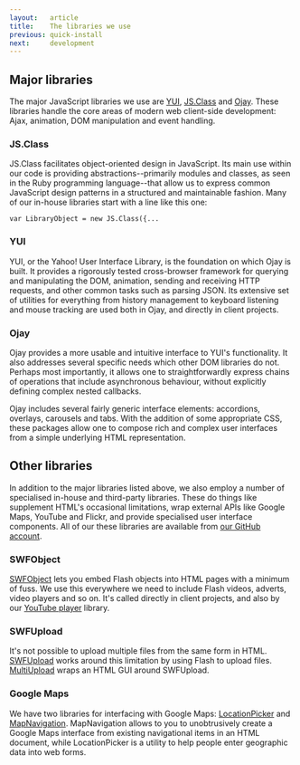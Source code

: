 ```yaml
---
layout:   article
title:    The libraries we use
previous: quick-install
next:     development
---
```



Major libraries
---------------

The major JavaScript libraries we use are [YUI][yui], [JS.Class][jsclass] and
[Ojay][ojay]. These libraries handle the core areas of modern web client-side
development: Ajax, animation, DOM manipulation and event handling.


### JS.Class

JS.Class facilitates object-oriented design in JavaScript. Its main use within
our code is providing abstractions--primarily modules and classes, as seen in
the Ruby programming language--that allow us to express common JavaScript
design patterns in a structured and maintainable fashion. Many of our in-house
libraries start with a line like this one:

    var LibraryObject = new JS.Class({...


### YUI

YUI, or the Yahoo! User Interface Library, is the foundation on which Ojay is
built. It provides a rigorously tested cross-browser framework for querying and
manipulating the DOM, animation, sending and receiving HTTP requests, and other
common tasks such as parsing JSON. Its extensive set of utilities for
everything from history management to keyboard listening and mouse tracking are
used both in Ojay, and directly in client projects.


### Ojay

Ojay provides a more usable and intuitive interface to YUI's functionality. It
also addresses several specific needs which other DOM libraries do not. Perhaps
most importantly, it allows one to straightforwardly express chains of
operations that include asynchronous behaviour, without explicitly defining
complex nested callbacks.

Ojay includes several fairly generic interface elements: accordions, overlays,
carousels and tabs. With the addition of some appropriate CSS, these packages
allow one to compose rich and complex user interfaces from a simple underlying
HTML representation.


Other libraries
---------------

In addition to the major libraries listed above, we also employ a number of
specialised in-house and third-party libraries. These do things like supplement
HTML's occasional limitations, wrap external APIs like Google Maps, YouTube and
Flickr, and provide specialised user interface components. All of our these
libraries are available from [our GitHub account][ghtom].


### SWFObject

[SWFObject][swfobject] lets you embed Flash objects into HTML pages with a
minimum of fuss. We use this everywhere we need to include Flash videos,
adverts, video players and so on. It's called directly in client projects, and
also by our [YouTube player][ytplayer] library.


### SWFUpload

It's not possible to upload multiple files from the same form in HTML.
[SWFUpload][swfupload] works around this limitation by using Flash to upload
files. [MultiUpload][multi] wraps an HTML GUI around SWFUpload.


### Google Maps

We have two libraries for interfacing with Google Maps:
[LocationPicker][locpic] and [MapNavigation][mapnav]. MapNavigation allows to
you to unobtrusively create a Google Maps interface from existing navigational
items in an HTML document, while LocationPicker is a utility to help people
enter geographic data into web forms.


[yui]:       http://developer.yahoo.com/yui/
[jsclass]:   http://jsclass.jcoglan.com/
[ojay]:      http://ojay.othermedia.org/
[ghtom]:     http://github.com/othermedia
[swfobject]: http://code.google.com/p/swfobject/
[swfupload]: http://swfupload.org/
[ytplayer]:  http://github.com/othermedia/youtube-player
[multi]:     http://github.com/othermedia/multi-upload
[locpic]:    http://github.com/othermedia/location-picker
[mapnav]:    http://github.com/othermedia/map-navigation
